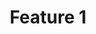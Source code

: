 ---
layout: page_general
permalink: /feature/feature-1
title: Feature 1
excerpt: Feature 1 summary
---
